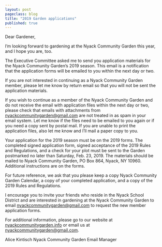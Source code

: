 ```yaml
---
layout: post
pageclass: blog
title: "2019 Garden applications"
published: true
---
```


Dear Gardener,

I’m looking forward to gardening at the Nyack Community Garden this year, and I hope you are, too.

The Executive Committee asked me to send you application materials for the Nyack Community Garden’s 2019 season. This email is a notification that the application forms will be emailed to you within the next day or two.

If you are not interested in continuing as a Nyack Community Garden member, please let me know by return email so that you will not be sent the application materials.

If you wish to continue as a member of the Nyack Community Garden and do not receive the email with application files within the next day or two, please check that emails with attachments from [nyackcommunitygarden@gmail.com](mailto:nyackcommunitygarden@gmail.com) are not treated in as spam in your email system. Let me know if the files need to be emailed to you again or if you need a copy sent by postal mail. If you are unable to print the application files, also let me know and I’ll mail a paper copy to you.

Your application for the 2019 season must be on the 2019 forms. The completed signed application form, signed acceptance of the 2019 Rules and Regulations, and a check for your plot must be sent to the Garden postmarked no later than Saturday, Feb. 23, 2019. The materials should be mailed to Nyack Community Garden, PO Box 864, Nyack, NY 10960. Additional instructions are on the forms.

For future reference, we ask that you please keep a copy Nyack Community Garden Calendar, a copy of your completed application, and a copy of the 2019 Rules and Regulations.

I encourage you to invite your friends who reside in the Nyack School District and are interested in gardening at the Nyack Community Garden to email [nyackcommunitygarden@gmail.com](mailto:nyackcommunitygarden@gmail.com) to request the new member application forms.

For additional information, please go to our website at [nyackcommunitygarden.info](http://nyackcommunitygarden.info/) or email us at [nyackcommunitygarden@gmail.com](mailto:nyackcommunitygarden@gmail.com).

Alice Kintisch
Nyack Community Garden Email Manager

